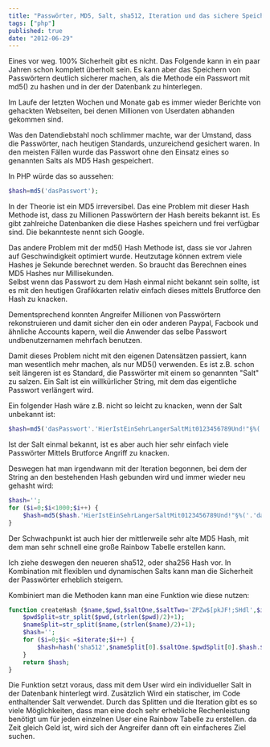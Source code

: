 ```yaml
---
title: "Passwörter, MD5, Salt, sha512, Iteration und das sichere Speichern von Passwörtern"
tags: ["php"]
published: true
date: "2012-06-29"
---
```


Eines vor weg. 100% Sicherheit gibt es nicht. Das Folgende kann in ein paar Jahren schon komplett überholt sein. Es kann aber das Speichern von Passwörtern deutlich sicherer machen, als die Methode ein Passwort mit md5() zu hashen und in der der Datenbank zu hinterlegen.

Im Laufe der letzten Wochen und Monate gab es immer wieder Berichte von gehackten Webseiten, bei denen Millionen von Userdaten abhanden gekommen sind.

Was den Datendiebstahl noch schlimmer machte, war der Umstand, dass die Passwörter, nach heutigen Standards, unzureichend gesichert waren. In den meisten Fällen wurde das Passwort ohne den Einsatz eines so genannten Salts als MD5 Hash gespeichert.

In PHP würde das so aussehen:

```php
$hash=md5('dasPasswort');
```

In der Theorie ist ein MD5 irreversibel. Das eine Problem mit dieser Hash Methode ist, dass zu Millionen Passwörtern der Hash bereits bekannt ist. Es gibt zahlreiche Datenbanken die diese Hashes speichern und frei verfügbar sind. Die bekannteste nennt sich Google.

Das andere Problem mit der md5() Hash Methode ist, dass sie vor Jahren auf Geschwindigkeit optimiert wurde. Heutzutage können extrem viele Hashes je Sekunde berechnet werden. So braucht das Berechnen eines MD5 Hashes nur Millisekunden.  
Selbst wenn das Passwort zu dem Hash einmal nicht bekannt sein sollte, ist es mit den heutigen Grafikkarten relativ einfach dieses mittels Brutforce den Hash zu knacken.

Dementsprechend konnten Angreifer Millionen von Passwörtern rekonstruieren und damit sicher den ein oder anderen Paypal, Facbook und ähnliche Accounts kapern, weil die Anwender das selbe Passwort undbenutzernamen mehrfach benutzen.

Damit dieses Problem nicht mit den eigenen Datensätzen passiert, kann man wesentlich mehr machen, als nur MD5() verwenden. Es ist z.B. schon seit längeren ist es Standard, die Passwörter mit einem so genannten "Salt" zu salzen. Ein Salt ist ein willkürlicher String, mit dem das eigentliche Passwort verlängert wird.

Ein folgender Hash wäre z.B. nicht so leicht zu knacken, wenn der Salt unbekannt ist:

```php
$hash=md5('dasPasswort'.'HierIstEinSehrLangerSaltMit0123456789Und!"§%(');
```

Ist der Salt einmal bekannt, ist es aber auch hier sehr einfach viele Passwörter Mittels Brutforce Angriff zu knacken.

Deswegen hat man irgendwann mit der Iteration begonnen, bei dem der String an den bestehenden Hash gebunden wird und immer wieder neu gehasht wird:

```php
$hash='';
for ($i=0;$i<1000;$i++) {
    $hash=md5($hash.'HierIstEinSehrLangerSaltMit0123456789Und!"§%('.'dasPasswort');
}
```

Der Schwachpunkt ist auch hier der mittlerweile sehr alte MD5 Hash, mit dem man sehr schnell eine große Rainbow Tabelle erstellen kann.

Ich ziehe deswegen den neueren sha512, oder sha256 Hash vor. In Kombination mit flexiblen und dynamischen Salts kann man die Sicherheit der Passwörter erheblich steigern.

Kombiniert man die Methoden kann man eine Funktion wie diese nutzen:

```php
function createHash ($name,$pwd,$saltOne,$saltTwo='ZPZw$[pkJF!;SHdl',$iterate=2000) {
    $pwdSplit=str_split($pwd,(strlen($pwd)/2)+1);
    $nameSplit=str_split($name,(strlen($name)/2)+1);
    $hash='';
    for ($i=0;$i< =$iterate;$i++) {
        $hash=hash('sha512',$nameSplit[0].$saltOne.$pwdSplit[0].$hash.$nameSplit[1].$saltTwo.$pwdSplit[1]);
    }
    return $hash;
}
```

Die Funktion setzt voraus, dass mit dem User wird ein individueller Salt in der Datenbank hinterlegt wird. Zusätzlich Wird ein statischer, im Code enthaltender Salt verwendet.
Durch das Splitten und die Iteration gibt es so viele Möglichkeiten, dass man eine doch sehr erhebliche Rechenleistung benötigt um für jeden einzelnen User eine Rainbow Tabelle zu erstellen.
da Zeit gleich Geld ist, wird sich der Angreifer dann oft ein einfacheres Ziel suchen.
